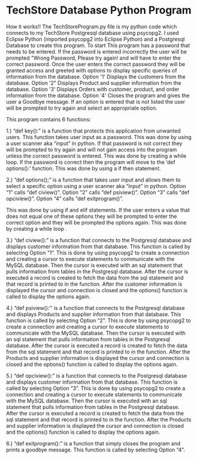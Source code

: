 # TechStore Database Python Program
How it works!! The TechStoreProgram.py file is my python code which connects to my TechStore Postgresql database using psycopg2.
I used Eclipse Python (imported psycopg2 into Eclipse Python) and a Postgresql Database to create this program.
To start This program has a password that needs to be entered.
If the password is entered incorrectly the user will be prompted "Wrong Password, Please try again! and will have to enter the correct password.
Once the user enters the correct password they will be granted access and greeted with options to display specific queries of information from the database.
Option '1' Displays the customers from the database.
Option '2" Displays Product and supplier information from the database.
Option '3' Displays Orders with customer, product, and order information from the database.
Option '4' Closes the program and gives the user a Goodbye message.
If an option is entered that is not listed the user will be prompted to try again and select an appropriate option.

This program contains 6 functions:

1.) “def key():” is a function that protects this application from unwanted users. 
This function takes user input as a password.
This was done by using a user scanner aka “input” in python.
If that password is not correct they will be prompted to try again and will not gain access into the program unless the correct password is entered.
This was done by creating a while loop.
If the password is correct then the program will move to the ‘def options():’ function.
This was done by using a if then statement.

2.) “def options();”  is a function that takes user input and allows them to select a specific option using a user scanner aka “input” in python.
Option “1” calls “def ciview()”.
Option “2” calls “def psiview()”.
Option “3” calls “def opciview()”.
Option “4” calls “def exitprogram()”.

This was done by using if and elif statements.
If the user enters a value that does not equal one of these options they will be prompted to enter the correct option and they will be prompted the options again. 
This was done by creating a while loop .

3.) “def ciview():” is a function that connects to the Postgresql database and displays customer information from that database. 
This function is called by selecting Option “1”.
This is done by using psycopg2 to create a connection and creating a cursor to execute statements to communicate with the MySQL database.
Then the cursor is executed with an sql statement that pulls information from tables in the Postgresql database.
After the cursor is executed a record is created to fetch the data from the sql statement and that record is printed to in the function.
After the customer information is displayed the cursor and connection is closed and the options() function is called to display the options again.

4.) “def psiview():'' is a function that connects to the Postgresql database and displays Products and supplier information from that database. 
This function is called by selecting Option “2”.
This is done by using psycopg2 to create a connection and creating a cursor to execute statements to communicate with the MySQL database.
Then the cursor is executed with an sql statement that pulls information from tables in the Postgresql database.
After the cursor is executed a record is created to fetch the data from the sql statement and that record is printed to in the function.
After the Products and supplier information is displayed the cursor and connection is closed and the options() function is called to display the options again.

5.) “def opciview():” is a function that connects to the Postgresql database and displays customer information from that database. 
This function is called by selecting Option “3”.
This is done by using psycopg2 to create a connection and creating a cursor to execute statements to communicate with the MySQL database.
Then the cursor is executed with an sql statement that pulls information from tables in the Postgresql database.
After the cursor is executed a record is created to fetch the data from the sql statement and that record is printed to in the function.
After the Products and supplier information is displayed the cursor and connection is closed and the options() function is called to display the options again.

6.) “def exitprogram():” is a function that simply closes the program and prints a goodbye message.
This function is called by selecting Option “4”.


